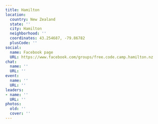 ```yaml
---
title: Hamilton
location:
  country: New Zealand
  state: ''
  city: Hamilton
  neighborhood: ''
  coordinates: 43.254687, -79.86782
  plusCode: ''
social:
  name: Facebook page
  URL: https://www.facebook.com/groups/free.code.camp.hamilton.nz
chat:
  name: ''
  URL: ''
event:
  name: ''
  URL: ''
leaders:
- name: ''
  URL: ''
photos:
  old: ''
  cover: ''
---
```

